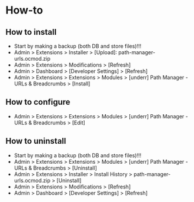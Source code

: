 # How-to

## How to install
* Start by making a backup (both DB and store files)!!!
* Admin > Extensions > Installer > [Upload]: path-manager-urls.ocmod.zip
* Admin > Extensions > Modifications > [Refresh]
* Admin > Dashboard > [Developer Settings] > [Refresh]
* Admin > Extensions > Extensions > Modules > [underr] Path Manager - URLs & Breadcrumbs > [Install]

## How to configure
* Admin > Extensions > Extensions > Modules > [underr] Path Manager - URLs & Breadcrumbs > [Edit]

## How to uninstall
* Start by making a backup (both DB and store files)!!!
* Admin > Extensions > Extensions > Modules > [underr] Path Manager - URLs & Breadcrumbs > [Uninstall]
* Admin > Extensions > Installer > Install History > path-manager-urls.ocmod.zip > [Uninstall]
* Admin > Extensions > Modifications > [Refresh]
* Admin > Dashboard > [Developer Settings] > [Refresh]
